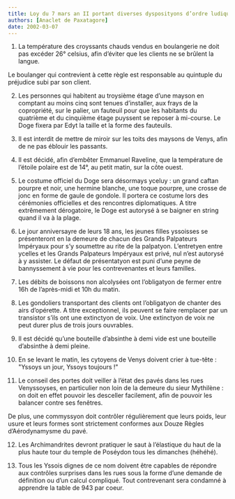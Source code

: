 ```yaml
---
title: Loy du 7 mars an II portant diverses dysposityons d’ordre ludique
authors: [Anaclet de Paxatagore]
date: 2002-03-07
---
```


1. La température des croyssants chauds vendus en boulangerie ne doit pas excéder 26° celsius, afin d’éviter que les clients ne se brûlent la langue.

Le boulanger qui contrevient à cette règle est responsable au quintuple du préjudice subi par son client.

2. Les personnes qui habitent au troysième étage d’une mayson en comptant au moins cinq sont tenues d’installer, aux frays de la copropriété, sur le palier, un fauteuil pour que les habitants du quatrième et du cinquième étage puyssent se reposer à mi-course. Le Doge fixera par Edyt la taille et la forme des fauteuils.

3. Il est interdit de mettre de miroir sur les toits des maysons de Venys, afin de ne pas éblouir les passants.

4. Il est décidé, afin d’embêter Emmanuel Raveline, que la température de l’étoile polaire est de 14°, au petit matin, sur la côte ouest.

5. Le costume officiel du Doge sera désormays yceluy : un grand caftan pourpre et noir, une hermine blanche, une toque pourpre, une crosse de jonc en forme de gaule de gondole. Il portera ce costume lors des cérémonies officielles et des rencontres diplomatiques. A titre extrêmement dérogatoire, le Doge est autorysé à se baigner en string quand il va à la plage.

6. Le jour anniversayre de leurs 18 ans, les jeunes filles yssoisses se présenteront en la demeure de chacun des Grands Palpateurs Impéryaux pour s’y soumettre au rite de la palpatyon. L’entretyen entre ycelles et les Grands Palpateurs Impéryaux est privé, nul n’est autorysé à y assister. Le défaut de présentatyon est puni d’une peyne de bannyssement à vie pour les contrevenantes et leurs familles.

7. Les débits de boissons non alcolysées ont l’obligatyon de fermer entre 16h de l’après-midi et 10h du matin.

8. Les gondoliers transportant des clients ont l’obligatyon de chanter des airs d’opérette. A titre exceptionnel, ils peuvent se faire remplacer par un transistor s’ils ont une extinctyon de voix. Une extinctyon de voix ne peut durer plus de trois jours ouvrables.

9. Il est décidé qu’une bouteille d’absinthe à demi vide est une bouteille d’absinthe à demi pleine.

10. En se levant le matin, les cytoyens de Venys doivent crier à tue-tête : "Yssoys un jour, Yssoys toujours !"

11. Le conseil des portes doit veiller à l’état des pavés dans les rues Venyssoyses, en particulier non loin de la demeure du sieur Mythilène : on doit en effet pouvoir les desceller facilement, afin de pouvoir les balancer contre ses fenêtres.

De plus, une commyssyon doit contrôler régulièrement que leurs poids, leur usure et leurs formes sont strictement conformes aux Douze Règles d’Aérodynamysme du pavé.

12. Les Archimandrites devront pratiquer le saut à l’élastique du haut de la plus haute tour du temple de Poséydon tous les dimanches (héhéhé).

13. Tous les Yssois dignes de ce nom doivent être capables de répondre aux contrôles surprises dans les rues sous la forme d’une demande de définition ou d’un calcul compliqué. Tout contrevenant sera condamné à apprendre la table de 943 par coeur.
